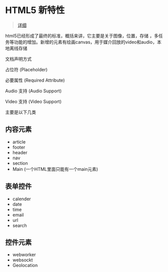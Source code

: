 # HTML5 新特性

> [详细](https://developer.mozilla.org/zh-CN/docs/Web/HTML/Element/meta)

html5已经形成了最终的标准，概括来讲，它主要是关于图像，位置，存储 ，多任务等功能的增加。新增的元素有绘画canvas，用于媒介回放的video和audio，本地离线存储

文档声明方式

占位符 (Placeholder)

必要属性 (Required Attribute)

Audio 支持 (Audio Support)

Video 支持 (Video Support)

主要是以下几类

## 内容元素

* article
* footer
* header
* nav
* section
* Main (一个HTML里面只能有一个main元素)

## 表单控件

* calender
* date
* time
* email
* url
* search

## 控件元素

* webworker
* websockt
* Geolocation
